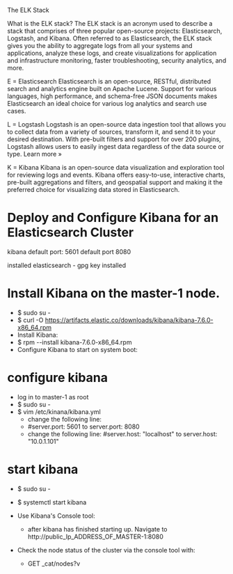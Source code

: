 The ELK Stack

What is the ELK stack?
The ELK stack is an acronym used to describe a stack that comprises of three popular open-source projects: Elasticsearch, Logstash, and Kibana. Often referred to as Elasticsearch, the ELK stack gives you the ability to aggregate logs from all your systems and applications, analyze these logs, and create visualizations for application and infrastructure monitoring, faster troubleshooting, security analytics, and more.

E = Elasticsearch
Elasticsearch is an open-source, RESTful, distributed search and analytics engine built on Apache Lucene. Support for various languages, high performance, and schema-free JSON documents makes Elasticsearch an ideal choice for various log analytics and search use cases.

L = Logstash
Logstash is an open-source data ingestion tool that allows you to collect data from a variety of sources, transform it, and send it to your desired destination. With pre-built filters and support for over 200 plugins, Logstash allows users to easily ingest data regardless of the data source or type. Learn more »

K = Kibana
Kibana is an open-source data visualization and exploration tool for reviewing logs and events. Kibana offers easy-to-use, interactive charts, pre-built aggregations and filters, and geospatial support and making it the preferred choice for visualizing data stored in Elasticsearch.

# Deploy and Configure Kibana for an Elasticsearch Cluster 

kibana default port: 5601
default port 8080 

installed elasticsearch - gpg key installed

# Install Kibana on the master-1 node.
- $ sudo su -
- $ curl -O https://artifacts.elastic.co/downloads/kibana/kibana-7.6.0-x86_64.rpm
- Install Kibana:
- $ rpm --install kibana-7.6.0-x86_64.rpm
- Configure Kibana to start on system boot:

# configure kibana
- log in to master-1 as root
- $ sudo su - 
- $ vim /etc/kinana/kibana.yml
  - change the following line:
  - #server.port: 5601 to server.port: 8080
  - change the following line: #server.host: "localhost" to server.host: "10.0.1.101" <ip of masternode1> 

# start kibana 

- $ sudo  su -
- $ systemctl start kibana 

- Use Kibana's Console tool:
    - after kibana has finished starting up.  Navigate to http://public_Ip_ADDRESS_OF_MASTER-1:8080
- Check the node status of the cluster via the console tool with:
    - GET _cat/nodes?v